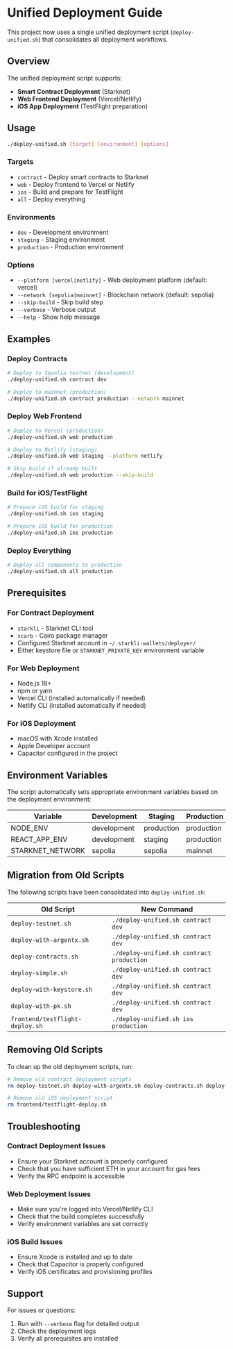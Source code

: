 # Unified Deployment Guide

This project now uses a single unified deployment script (`deploy-unified.sh`) that consolidates all deployment workflows.

## Overview

The unified deployment script supports:
- **Smart Contract Deployment** (Starknet)
- **Web Frontend Deployment** (Vercel/Netlify)
- **iOS App Deployment** (TestFlight preparation)

## Usage

```bash
./deploy-unified.sh [target] [environment] [options]
```

### Targets

- `contract` - Deploy smart contracts to Starknet
- `web` - Deploy frontend to Vercel or Netlify
- `ios` - Build and prepare for TestFlight
- `all` - Deploy everything

### Environments

- `dev` - Development environment
- `staging` - Staging environment
- `production` - Production environment

### Options

- `--platform [vercel|netlify]` - Web deployment platform (default: vercel)
- `--network [sepolia|mainnet]` - Blockchain network (default: sepolia)
- `--skip-build` - Skip build step
- `--verbose` - Verbose output
- `--help` - Show help message

## Examples

### Deploy Contracts

```bash
# Deploy to Sepolia testnet (development)
./deploy-unified.sh contract dev

# Deploy to mainnet (production)
./deploy-unified.sh contract production --network mainnet
```

### Deploy Web Frontend

```bash
# Deploy to Vercel (production)
./deploy-unified.sh web production

# Deploy to Netlify (staging)
./deploy-unified.sh web staging --platform netlify

# Skip build if already built
./deploy-unified.sh web production --skip-build
```

### Build for iOS/TestFlight

```bash
# Prepare iOS build for staging
./deploy-unified.sh ios staging

# Prepare iOS build for production
./deploy-unified.sh ios production
```

### Deploy Everything

```bash
# Deploy all components to production
./deploy-unified.sh all production
```

## Prerequisites

### For Contract Deployment
- `starkli` - Starknet CLI tool
- `scarb` - Cairo package manager
- Configured Starknet account in `~/.starkli-wallets/deployer/`
- Either keystore file or `STARKNET_PRIVATE_KEY` environment variable

### For Web Deployment
- Node.js 18+
- npm or yarn
- Vercel CLI (installed automatically if needed)
- Netlify CLI (installed automatically if needed)

### For iOS Deployment
- macOS with Xcode installed
- Apple Developer account
- Capacitor configured in the project

## Environment Variables

The script automatically sets appropriate environment variables based on the deployment environment:

| Variable | Development | Staging | Production |
|----------|------------|---------|------------|
| NODE_ENV | development | production | production |
| REACT_APP_ENV | development | staging | production |
| STARKNET_NETWORK | sepolia | sepolia | mainnet |

## Migration from Old Scripts

The following scripts have been consolidated into `deploy-unified.sh`:

| Old Script | New Command |
|------------|-------------|
| `deploy-testnet.sh` | `./deploy-unified.sh contract dev` |
| `deploy-with-argentx.sh` | `./deploy-unified.sh contract dev` |
| `deploy-contracts.sh` | `./deploy-unified.sh contract production` |
| `deploy-simple.sh` | `./deploy-unified.sh contract dev` |
| `deploy-with-keystore.sh` | `./deploy-unified.sh contract dev` |
| `deploy-with-pk.sh` | `./deploy-unified.sh contract dev` |
| `frontend/testflight-deploy.sh` | `./deploy-unified.sh ios production` |

## Removing Old Scripts

To clean up the old deployment scripts, run:

```bash
# Remove old contract deployment scripts
rm deploy-testnet.sh deploy-with-argentx.sh deploy-contracts.sh deploy-direct.sh deploy-setup.sh deploy-simple.sh deploy-with-keystore.sh deploy-with-pk.sh deploy.sh

# Remove old iOS deployment script
rm frontend/testflight-deploy.sh
```

## Troubleshooting

### Contract Deployment Issues
- Ensure your Starknet account is properly configured
- Check that you have sufficient ETH in your account for gas fees
- Verify the RPC endpoint is accessible

### Web Deployment Issues
- Make sure you're logged into Vercel/Netlify CLI
- Check that the build completes successfully
- Verify environment variables are set correctly

### iOS Build Issues
- Ensure Xcode is installed and up to date
- Check that Capacitor is properly configured
- Verify iOS certificates and provisioning profiles

## Support

For issues or questions:
1. Run with `--verbose` flag for detailed output
2. Check the deployment logs
3. Verify all prerequisites are installed